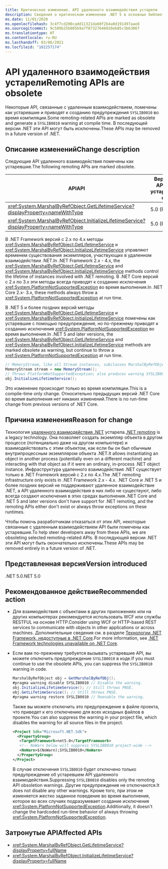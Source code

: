 ```yaml
---
title: Критическое изменение. API удаленного взаимодействия устарели
description: Сведения о критическом изменении .NET 5 в основных библиотеках .NET, где некоторые API, связанные с удаленным взаимодействием, помечены как устаревшие и приводят к созданию предупреждения с настраиваемым идентификатором диагностики.
ms.date: 11/01/2020
ms.openlocfilehash: 3c4f7cd200cadd11321da60f2b4a0d191497aae8
ms.sourcegitcommit: 9c589b25b005b9a7f87327646020eb85c3b6306f
ms.translationtype: HT
ms.contentlocale: ru-RU
ms.lasthandoff: 03/06/2021
ms.locfileid: "102257174"
---
```

# <a name="remoting-apis-are-obsolete"></a><span data-ttu-id="da39c-103">API удаленного взаимодействия устарели</span><span class="sxs-lookup"><span data-stu-id="da39c-103">Remoting APIs are obsolete</span></span>

<span data-ttu-id="da39c-104">Некоторые API, связанные с удаленным взаимодействием, помечены как устаревшие и приводят к созданию предупреждения `SYSLIB0010` во время компиляции.</span><span class="sxs-lookup"><span data-stu-id="da39c-104">Some remoting-related APIs are marked as obsolete and generate a `SYSLIB0010` warning at compile time.</span></span> <span data-ttu-id="da39c-105">В последующей версии .NET эти API могут быть исключены.</span><span class="sxs-lookup"><span data-stu-id="da39c-105">These APIs may be removed in a future version of .NET.</span></span>

## <a name="change-description"></a><span data-ttu-id="da39c-106">Описание изменений</span><span class="sxs-lookup"><span data-stu-id="da39c-106">Change description</span></span>

<span data-ttu-id="da39c-107">Следующие API удаленного взаимодействия помечены как устаревшие.</span><span class="sxs-lookup"><span data-stu-id="da39c-107">The following remoting APIs are marked obsolete.</span></span>

| <span data-ttu-id="da39c-108">API</span><span class="sxs-lookup"><span data-stu-id="da39c-108">API</span></span> | <span data-ttu-id="da39c-109">Версия, в которой API помечен как устаревший...</span><span class="sxs-lookup"><span data-stu-id="da39c-109">Marked obsolete in...</span></span> |
| - | - |
| <xref:System.MarshalByRefObject.GetLifetimeService?displayProperty=nameWithType> | <span data-ttu-id="da39c-110">5.0 (RC1)</span><span class="sxs-lookup"><span data-stu-id="da39c-110">5.0 RC1</span></span> |
| <xref:System.MarshalByRefObject.InitializeLifetimeService?displayProperty=nameWithType> | <span data-ttu-id="da39c-111">5.0 (RC1)</span><span class="sxs-lookup"><span data-stu-id="da39c-111">5.0 RC1</span></span> |

<span data-ttu-id="da39c-112">В .NET Framework версий с 2.x по 4.x методы <xref:System.MarshalByRefObject.GetLifetimeService> и <xref:System.MarshalByRefObject.InitializeLifetimeService> управляют временем существования экземпляров, участвующих в удаленном взаимодействии .NET.</span><span class="sxs-lookup"><span data-stu-id="da39c-112">In .NET Framework 2.x - 4.x, the <xref:System.MarshalByRefObject.GetLifetimeService> and <xref:System.MarshalByRefObject.InitializeLifetimeService> methods control the lifetime of instances involved with .NET remoting.</span></span> <span data-ttu-id="da39c-113">В .NET Core версий с 2.x по 3.x эти методы всегда приводят к созданию исключения <xref:System.PlatformNotSupportedException> во время выполнения.</span><span class="sxs-lookup"><span data-stu-id="da39c-113">In .NET Core 2.x- 3.x, these methods always throw a <xref:System.PlatformNotSupportedException> at run time.</span></span>

<span data-ttu-id="da39c-114">В .NET 5 и более поздних версий методы <xref:System.MarshalByRefObject.GetLifetimeService> и <xref:System.MarshalByRefObject.InitializeLifetimeService> помечены как устаревшие с помощью предупреждения, но по-прежнему приводят к созданию исключения <xref:System.PlatformNotSupportedException> во время выполнения.</span><span class="sxs-lookup"><span data-stu-id="da39c-114">In .NET 5 and later versions, the <xref:System.MarshalByRefObject.GetLifetimeService> and <xref:System.MarshalByRefObject.InitializeLifetimeService> methods are marked obsolete as warning, but continue to throw a <xref:System.PlatformNotSupportedException> at run time.</span></span>

```csharp
// MemoryStream, like all Stream instances, subclasses MarshalByRefObject.
MemoryStream stream = new MemoryStream();
// Throws PlatformNotSupportedException; also produces warning SYSLIB0010.
obj.InitializeLifetimeService();
```

<span data-ttu-id="da39c-115">Это изменение происходит только во время компиляции.</span><span class="sxs-lookup"><span data-stu-id="da39c-115">This is a compile-time only change.</span></span> <span data-ttu-id="da39c-116">Относительно предыдущих версий .NET Core во время выполнения нет никаких изменений.</span><span class="sxs-lookup"><span data-stu-id="da39c-116">There is no run-time change from previous versions of .NET Core.</span></span>

## <a name="reason-for-change"></a><span data-ttu-id="da39c-117">Причина изменения</span><span class="sxs-lookup"><span data-stu-id="da39c-117">Reason for change</span></span>

<span data-ttu-id="da39c-118">Технология [удаленного взаимодействия .NET](/previous-versions/dotnet/netframework-1.1/kwdt6w2k(v=vs.71)) устарела.</span><span class="sxs-lookup"><span data-stu-id="da39c-118">[.NET remoting](/previous-versions/dotnet/netframework-1.1/kwdt6w2k(v=vs.71)) is a legacy technology.</span></span> <span data-ttu-id="da39c-119">Она позволяет создать экземпляр объекта в другом процессе (потенциально даже на другом компьютере) и взаимодействовать с этим объектом, как если бы он был обычным внутрипроцессным экземпляром объекта .NET.</span><span class="sxs-lookup"><span data-stu-id="da39c-119">It allows instantiating an object in another process (potentially even on a different machine) and interacting with that object as if it were an ordinary, in-process .NET object instance.</span></span> <span data-ttu-id="da39c-120">Инфраструктура удаленного взаимодействия .NET существует только в .NET Framework версий с 2.x по 4.x.</span><span class="sxs-lookup"><span data-stu-id="da39c-120">The .NET remoting infrastructure only exists in .NET Framework 2.x - 4.x.</span></span> <span data-ttu-id="da39c-121">.NET Core и .NET 5 и более поздних версий не поддерживают удаленное взаимодействие .NET, а API удаленного взаимодействия в них либо не существуют, либо всегда создают исключения в этих средах выполнения.</span><span class="sxs-lookup"><span data-stu-id="da39c-121">.NET Core and .NET 5 and later versions don't have support for .NET remoting, and the remoting APIs either don't exist or always throw exceptions on these runtimes.</span></span>

<span data-ttu-id="da39c-122">Чтобы помочь разработчикам отказаться от этих API, некоторые связанные с удаленным взаимодействием API были помечены как устаревшие.</span><span class="sxs-lookup"><span data-stu-id="da39c-122">To help steer developers away from these APIs, we are obsoleting selected remoting-related APIs.</span></span> <span data-ttu-id="da39c-123">В последующей версии .NET эти API могут быть окончательно исключены.</span><span class="sxs-lookup"><span data-stu-id="da39c-123">These APIs may be removed entirely in a future version of .NET.</span></span>

## <a name="version-introduced"></a><span data-ttu-id="da39c-124">Представленная версия</span><span class="sxs-lookup"><span data-stu-id="da39c-124">Version introduced</span></span>

<span data-ttu-id="da39c-125">.NET 5.0</span><span class="sxs-lookup"><span data-stu-id="da39c-125">.NET 5.0</span></span>

## <a name="recommended-action"></a><span data-ttu-id="da39c-126">Рекомендованное действие</span><span class="sxs-lookup"><span data-stu-id="da39c-126">Recommended action</span></span>

- <span data-ttu-id="da39c-127">Для взаимодействия с объектами в других приложениях или на других компьютерах рекомендуется использовать WCF или службы RESTFUL на основе HTTP.</span><span class="sxs-lookup"><span data-stu-id="da39c-127">Consider using WCF or HTTP-based REST services to communicate with objects in other applications or across machines.</span></span> <span data-ttu-id="da39c-128">Дополнительные сведения см. в разделе [Технологии .NET Framework, недоступные в .NET Core](../../../porting/net-framework-tech-unavailable.md).</span><span class="sxs-lookup"><span data-stu-id="da39c-128">For more information, see [.NET Framework technologies unavailable on .NET Core](../../../porting/net-framework-tech-unavailable.md).</span></span>

- <span data-ttu-id="da39c-129">Если вам по-прежнему требуется вызывать устаревшие API, вы можете отключить предупреждение `SYSLIB0010` в коде.</span><span class="sxs-lookup"><span data-stu-id="da39c-129">If you must continue to use the obsolete APIs, you can suppress the `SYSLIB0010` warning in code.</span></span>

  ```csharp
  MarshalByRefObject obj = GetMarshalByRefObj();
  #pragma warning disable SYSLIB0010 // Disable the warning.
  obj.InitializeLifetimeService(); // Still throws PNSE.
  obj.GetLifetimeService(); // Still throws PNSE.
  #pragma warning restore SYSLIB0010 // Reenable the warning.
  ```

  <span data-ttu-id="da39c-130">Также вы можете отключить это предупреждение в файле проекта, что приведет к его отключению для всех исходных файлов в проекте.</span><span class="sxs-lookup"><span data-stu-id="da39c-130">You can also suppress the warning in your project file, which disables the warning for all source files in the project.</span></span>

  ```xml
  <Project Sdk="Microsoft.NET.Sdk">
    <PropertyGroup>
     <TargetFramework>net5.0</TargetFramework>
     <!-- NoWarn below will suppress SYSLIB0010 project-wide -->
     <NoWarn>$(NoWarn);SYSLIB0010</NoWarn>
    </PropertyGroup>
  </Project>
  ```

  <span data-ttu-id="da39c-131">В случае отключения `SYSLIB0010` будет отключено только предупреждение об устаревшем API удаленного взаимодействия.</span><span class="sxs-lookup"><span data-stu-id="da39c-131">Suppressing `SYSLIB0010` disables only the remoting API obsoletion warnings.</span></span> <span data-ttu-id="da39c-132">Другие предупреждения не отключаются.</span><span class="sxs-lookup"><span data-stu-id="da39c-132">It does not disable any other warnings.</span></span> <span data-ttu-id="da39c-133">Кроме того, при этом не изменяется жестко заданное поведение во время выполнения, которое во всех случаях подразумевает создание исключения <xref:System.PlatformNotSupportedException>.</span><span class="sxs-lookup"><span data-stu-id="da39c-133">Additionally, it doesn't change the hardcoded run-time behavior of always throwing <xref:System.PlatformNotSupportedException>.</span></span>

## <a name="affected-apis"></a><span data-ttu-id="da39c-134">Затронутые API</span><span class="sxs-lookup"><span data-stu-id="da39c-134">Affected APIs</span></span>

- <xref:System.MarshalByRefObject.GetLifetimeService?displayProperty=fullName>
- <xref:System.MarshalByRefObject.InitializeLifetimeService?displayProperty=fullName>

<!--

#### Category

Core .NET libraries

### Affected APIs

- `M:System.MarshalByRefObject.GetLifetimeService`
- `M:System.MarshalByRefObject.InitializeLifetimeService`

-->
